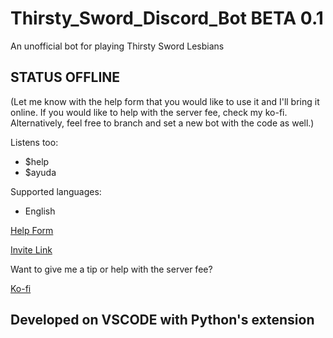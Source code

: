 # Thirsty_Sword_Discord_Bot BETA 0.1

An unofficial bot for playing Thirsty Sword Lesbians

## STATUS OFFLINE
(Let me know with the help form that you would like to use it and I'll bring it online. If you would like to help with the server fee, check my ko-fi. Alternatively, feel free to branch and set a new bot with the code as well.)

Listens too:
- $help 
- $ayuda

Supported languages:
- English



[Help Form](https://forms.gle/nM5vgj1vWanFHpm59)

[Invite Link](https://discord.com/api/oauth2/authorize?client_id=1023752228005224458&permissions=2147698688&scope=bot)

Want to give me a tip or help with the server fee?

[Ko-fi](https://ko-fi.com/nightingale_gamedev)

## Developed on VSCODE with Python's extension
